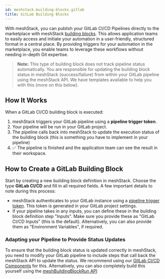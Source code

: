 ```yaml
---
id: meshstack.building-blocks.gitlab
title: GitLab Building Blocks
---
```


With meshStack, you can publish your GitLab CI/CD Pipelines directly to the marketplace with meshStack
[building blocks](administration.building-blocks). This allows application teams
to easily access and initiate your automation in a user-friendly, structured format in a central place.
By providing triggers for your automation in the marketplace, you enable teams to leverage these workflows without needing in-depth Git expertise.

> **Note:** This type of building block does not track pipeline status automatically.
> You are responsible for updating the building block status in meshStack (success/failure)
> from within your GitLab pipeline using the meshStack API. We have templates available to help you with this (more on this below).

## How It Works

When a GitLab CI/CD building block is executed:

1. meshStack triggers your GitLab pipeline using a **pipeline trigger token**.
2. Your pipeline will be run in your GitLab project.
3. The pipeline calls back into meshStack to update the execution status of the building block (this is something you have to implement in your pipeline)
4. ✅ The pipeline is finished and the application team can see the result in their workspace.

## How to Create a GitLab Building Block

Start by creating a new building block definition in meshStack. Choose the type **GitLab CI/CD** and fill in all required fields.
A few important details to note during this process:

- meshStack authenticates to your GitLab instance using a [pipeline trigger token](https://docs.gitlab.com/ci/triggers/#create-a-pipeline-trigger-token). This token is generated in your GitLab project settings.
- If your pipeline takes in any inputs, you can define these in the building block definition step "Inputs".
  Make sure you provide these as "GitLab CI/CD Inputs" (this is the default).
  Alternatively, you can also provide them as "Environment Variables", if required.

### Adapting your Pipeline to Provide Status Updates

To ensure that the building block status is updated correctly in meshStack, you need to modify your GitLab pipeline to
include steps that call back the meshStack API to update the status. We recommend using our
[GitLab CI/CD Components](https://gitlab.com/meshcloud/meshstack-integration) for this. Alternatively, you
can also completely build this yourself using the [meshBuildingBlockRun API](pathname:///api/index.html#mesh_buildingblockrun)

<!-- TODO HENRY TEMPLATES -->
